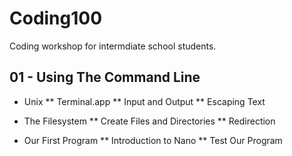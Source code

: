Coding100
=========

Coding workshop for intermdiate school students. 

## 01 - Using The Command Line

* Unix
** Terminal.app
** Input and Output
** Escaping Text

* The Filesystem
** Create Files and Directories
** Redirection

* Our First Program
** Introduction to Nano
** Test Our Program

